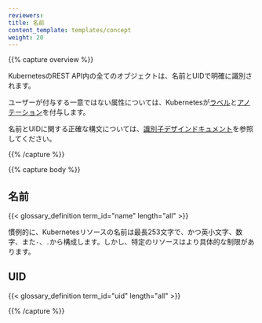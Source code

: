 ```yaml
---
reviewers:
title: 名前
content_template: templates/concept
weight: 20
---
```


{{% capture overview %}}

KubernetesのREST API内の全てのオブジェクトは、名前とUIDで明確に識別されます。

ユーザーが付与する一意ではない属性については、Kubernetesが[ラベル](/docs/user-guide/labels)と[アノテーション](/docs/concepts/overview/working-with-objects/annotations/)を付与します。

名前とUIDに関する正確な構文については、[識別子デザインドキュメント](https://git.k8s.io/community/contributors/design-proposals/architecture/identifiers.md)を参照してください。

{{% /capture %}}

{{% capture body %}}

## 名前

{{< glossary_definition term_id="name" length="all" >}}

慣例的に、Kubernetesリソースの名前は最長253文字で、かつ英小文字、数字、また`-`、`.`から構成します。しかし、特定のリソースはより具体的な制限があります。

## UID

{{< glossary_definition term_id="uid" length="all" >}}

{{% /capture %}}
